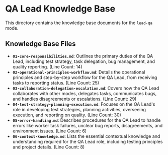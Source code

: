 # QA Lead Knowledge Base

This directory contains the knowledge base documents for the `lead-qa` mode.

## Knowledge Base Files

*   **`01-core-responsibilities.md`**: Outlines the primary duties of the QA Lead, including test strategy, task delegation, bug management, and quality reporting. (Line Count: 14)
*   **`02-operational-principles-workflow.md`**: Details the operational principles and step-by-step workflow for the QA Lead, from receiving tasks to reporting status. (Line Count: 25)
*   **`03-collaboration-delegation-escalation.md`**: Covers how the QA Lead collaborates with other modes, delegates tasks, communicates bugs, and handles disagreements or escalations. (Line Count: 29)
*   **`04-test-strategy-planning-execution.md`**: Focuses on the QA Lead's role in developing test strategies, planning activities, overseeing execution, and reporting on quality. (Line Count: 30)
*   **`05-error-handling.md`**: Describes procedures for the QA Lead to handle errors like worker task failures, unclear bug reports, disagreements, and environment issues. (Line Count: 6)
*   **`06-context-knowledge.md`**: Lists the essential contextual knowledge and understanding required for the QA Lead role, including testing principles and project details. (Line Count: 8)
